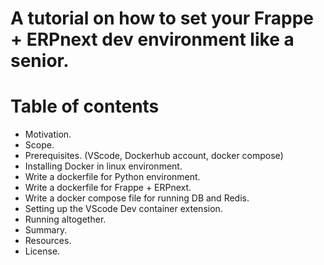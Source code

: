 # A tutorial on how to set your Frappe + ERPnext dev environment like a senior.

# Table of contents

* Motivation.
* Scope. 
* Prerequisites. (VScode, Dockerhub account, docker compose)
* Installing Docker in linux environment. 
* Write a dockerfile for Python environment.
* Write a dockerfile for Frappe + ERPnext. 
* Write a docker compose file for running DB and Redis. 
* Setting up the VScode Dev container extension. 
* Running altogether. 
* Summary. 
* Resources. 
* License. 
 